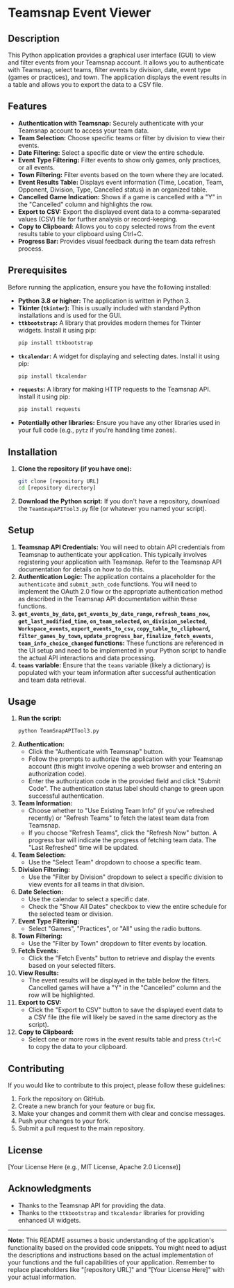# Teamsnap Event Viewer

## Description

This Python application provides a graphical user interface (GUI) to view and filter events from your Teamsnap account. It allows you to authenticate with Teamsnap, select teams, filter events by division, date, event type (games or practices), and town. The application displays the event results in a table and allows you to export the data to a CSV file.

## Features

* **Authentication with Teamsnap:** Securely authenticate with your Teamsnap account to access your team data.
* **Team Selection:** Choose specific teams or filter by division to view their events.
* **Date Filtering:** Select a specific date or view the entire schedule.
* **Event Type Filtering:** Filter events to show only games, only practices, or all events.
* **Town Filtering:** Filter events based on the town where they are located.
* **Event Results Table:** Displays event information (Time, Location, Team, Opponent, Division, Type, Cancelled status) in an organized table.
* **Cancelled Game Indication:** Shows if a game is cancelled with a "Y" in the "Cancelled" column and highlights the row.
* **Export to CSV:** Export the displayed event data to a comma-separated values (CSV) file for further analysis or record-keeping.
* **Copy to Clipboard:** Allows you to copy selected rows from the event results table to your clipboard using Ctrl+C.
* **Progress Bar:** Provides visual feedback during the team data refresh process.

## Prerequisites

Before running the application, ensure you have the following installed:

* **Python 3.8 or higher:** The application is written in Python 3.
* **Tkinter (`tkinter`):** This is usually included with standard Python installations and is used for the GUI.
* **`ttkbootstrap`:** A library that provides modern themes for Tkinter widgets. Install it using pip:
    ```bash
    pip install ttkbootstrap
    ```
* **`tkcalendar`:** A widget for displaying and selecting dates. Install it using pip:
    ```bash
    pip install tkcalendar
    ```
* **`requests`:** A library for making HTTP requests to the Teamsnap API. Install it using pip:
    ```bash
    pip install requests
    ```
* **Potentially other libraries:** Ensure you have any other libraries used in your full code (e.g., `pytz` if you're handling time zones).

## Installation

1.  **Clone the repository (if you have one):**
    ```bash
    git clone [repository URL]
    cd [repository directory]
    ```
2.  **Download the Python script:** If you don't have a repository, download the `TeamSnapAPITool3.py` file (or whatever you named your script).

## Setup

1.  **Teamsnap API Credentials:** You will need to obtain API credentials from Teamsnap to authenticate your application. This typically involves registering your application with Teamsnap. Refer to the Teamsnap API documentation for details on how to do this.
2.  **Authentication Logic:** The application contains a placeholder for the `authenticate` and `submit_auth_code` functions. You will need to implement the OAuth 2.0 flow or the appropriate authentication method as described in the Teamsnap API documentation within these functions.
3.  **`get_events_by_date`, `get_events_by_date_range`, `refresh_teams_now`, `get_last_modified_time`, `on_team_selected`, `on_division_selected`, `Workspace_events`, `export_events_to_csv`, `copy_table_to_clipboard`, `filter_games_by_town`, `update_progress_bar`, `finalize_fetch_events`, `team_info_choice_changed` functions:** These functions are referenced in the UI setup and need to be implemented in your Python script to handle the actual API interactions and data processing.
4.  **`teams` variable:** Ensure that the `teams` variable (likely a dictionary) is populated with your team information after successful authentication and team data retrieval.

## Usage

1.  **Run the script:**
    ```bash
    python TeamSnapAPITool3.py
    ```
2.  **Authentication:**
    * Click the "Authenticate with Teamsnap" button.
    * Follow the prompts to authorize the application with your Teamsnap account (this might involve opening a web browser and entering an authorization code).
    * Enter the authorization code in the provided field and click "Submit Code". The authentication status label should change to green upon successful authentication.
3.  **Team Information:**
    * Choose whether to "Use Existing Team Info" (if you've refreshed recently) or "Refresh Teams" to fetch the latest team data from Teamsnap.
    * If you choose "Refresh Teams", click the "Refresh Now" button. A progress bar will indicate the progress of fetching team data. The "Last Refreshed" time will be updated.
4.  **Team Selection:**
    * Use the "Select Team" dropdown to choose a specific team.
5.  **Division Filtering:**
    * Use the "Filter by Division" dropdown to select a specific division to view events for all teams in that division.
6.  **Date Selection:**
    * Use the calendar to select a specific date.
    * Check the "Show All Dates" checkbox to view the entire schedule for the selected team or division.
7.  **Event Type Filtering:**
    * Select "Games", "Practices", or "All" using the radio buttons.
8.  **Town Filtering:**
    * Use the "Filter by Town" dropdown to filter events by location.
9.  **Fetch Events:**
    * Click the "Fetch Events" button to retrieve and display the events based on your selected filters.
10. **View Results:**
    * The event results will be displayed in the table below the filters. Cancelled games will have a "Y" in the "Cancelled" column and the row will be highlighted.
11. **Export to CSV:**
    * Click the "Export to CSV" button to save the displayed event data to a CSV file (the file will likely be saved in the same directory as the script).
12. **Copy to Clipboard:**
    * Select one or more rows in the event results table and press `Ctrl+C` to copy the data to your clipboard.

## Contributing

If you would like to contribute to this project, please follow these guidelines:

1.  Fork the repository on GitHub.
2.  Create a new branch for your feature or bug fix.
3.  Make your changes and commit them with clear and concise messages.
4.  Push your changes to your fork.
5.  Submit a pull request to the main repository.

## License

[Your License Here (e.g., MIT License, Apache 2.0 License)]

## Acknowledgments

* Thanks to the Teamsnap API for providing the data.
* Thanks to the `ttkbootstrap` and `tkcalendar` libraries for providing enhanced UI widgets.

---

**Note:** This README assumes a basic understanding of the application's functionality based on the provided code snippets. You might need to adjust the descriptions and instructions based on the actual implementation of your functions and the full capabilities of your application. Remember to replace placeholders like "[repository URL]" and "[Your License Here]" with your actual information.
